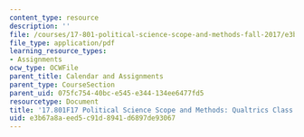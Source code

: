 ```yaml
---
content_type: resource
description: ''
file: /courses/17-801-political-science-scope-and-methods-fall-2017/e3b67a8aeed5c91d8941d6897de93067_MIT17_801F17_ChallengeRateCandidates.pdf
file_type: application/pdf
learning_resource_types:
- Assignments
ocw_type: OCWFile
parent_title: Calendar and Assignments
parent_type: CourseSection
parent_uid: 075fc754-40bc-e545-e344-134ee6477fd5
resourcetype: Document
title: '17.801F17 Political Science Scope and Methods: Qualtrics Class'
uid: e3b67a8a-eed5-c91d-8941-d6897de93067
---
```

